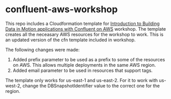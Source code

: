 # confluent-aws-workshop

This repo includes a Cloudformation template for [Introduction to Building Data in Motion applications with Confluent on AWS](https://confluent.awsworkshop.io/) workshop. The template creates all the neceasary AWS resources for the workshop to work. This is an updated version of the cfn template included in workshop. 

The following changes were made:

1. Added prefix parameter to be used as a prefix to some of the resources on AWS. This allows multiple deployments in the same AWS region.
2. Added email parameter to be used in resources that support tags.

The template only works for us-east-1 and us-east-2. For it to work with us-west-2, change the DBSnapshotIdentifier value to the correct one for the region.
